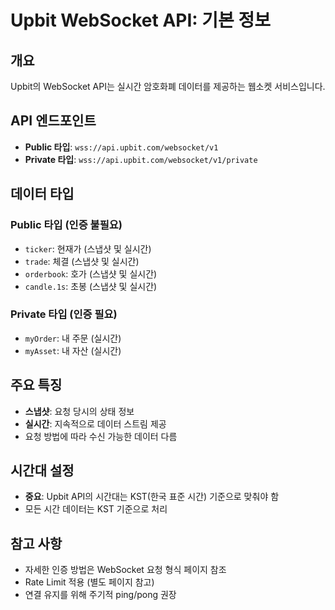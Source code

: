 # Upbit WebSocket API: 기본 정보

## 개요
Upbit의 WebSocket API는 실시간 암호화폐 데이터를 제공하는 웹소켓 서비스입니다.

## API 엔드포인트
- **Public 타입**: `wss://api.upbit.com/websocket/v1`
- **Private 타입**: `wss://api.upbit.com/websocket/v1/private`

## 데이터 타입

### Public 타입 (인증 불필요)
- `ticker`: 현재가 (스냅샷 및 실시간)
- `trade`: 체결 (스냅샷 및 실시간)
- `orderbook`: 호가 (스냅샷 및 실시간)
- `candle.1s`: 초봉 (스냅샷 및 실시간)

### Private 타입 (인증 필요)
- `myOrder`: 내 주문 (실시간)
- `myAsset`: 내 자산 (실시간)

## 주요 특징
- **스냅샷**: 요청 당시의 상태 정보
- **실시간**: 지속적으로 데이터 스트림 제공
- 요청 방법에 따라 수신 가능한 데이터 다름

## 시간대 설정
- **중요**: Upbit API의 시간대는 KST(한국 표준 시간) 기준으로 맞춰야 함
- 모든 시간 데이터는 KST 기준으로 처리

## 참고 사항
- 자세한 인증 방법은 WebSocket 요청 형식 페이지 참조
- Rate Limit 적용 (별도 페이지 참고)
- 연결 유지를 위해 주기적 ping/pong 권장